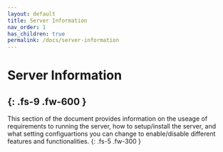 ```yaml
---
layout: default
title: Server Information
nav_order: 1
has_children: true
permalink: /docs/server-information
---
```


# **Server Information**
{: .fs-9 .fw-600 }
---
This section of the document provides information on the useage of requirements to running the server, how to setup/install the server, and what setting configuartions you can change to enable/disable different features and functionalities. 
{: .fs-5 .fw-300 }
